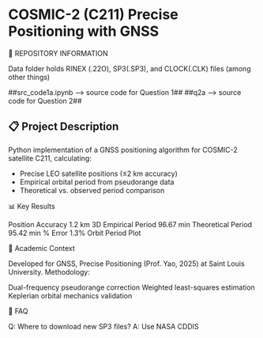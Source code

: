 # COSMIC-2 (C211) Precise Positioning with GNSS

📂 REPOSITORY INFORMATION

Data folder holds RINEX (.22O), SP3(.SP3), and CLOCK(.CLK) files (among other things)

##src_code1a.ipynb --> source code for Question 1##
##q2a --> source code for Question 2##


## 📋 Project Description
Python implementation of a GNSS positioning algorithm for COSMIC-2 satellite C211, calculating:
- Precise LEO satellite positions (≤2 km accuracy)
- Empirical orbital period from pseudorange data
- Theoretical vs. observed period comparison



📊 Key Results


Position Accuracy	1.2 km 3D
Empirical Period	96.67 min
Theoretical Period	95.42 min
% Error	1.3%
Orbit Period Plot


📝 Academic Context

Developed for GNSS, Precise Positioning (Prof. Yao, 2025) at Saint Louis University.
Methodology:

Dual-frequency pseudorange correction
Weighted least-squares estimation
Keplerian orbital mechanics validation

🙋 FAQ


Q: Where to download new SP3 files?
A: Use NASA CDDIS
